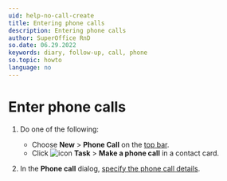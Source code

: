 ```yaml
---
uid: help-no-call-create
title: Entering phone calls
description: Entering phone calls
author: SuperOffice RnD
so.date: 06.29.2022
keywords: diary, follow-up, call, phone
so.topic: howto
language: no
---
```


# Enter phone calls

1. Do one of the following:

    * Choose **New** > **Phone Call** on the [top bar][2].
    * Click ![icon][img1] **Task** > **Make a phone call** in a contact card.

1. In the **Phone call** dialog, [specify the phone call details][1].

<!-- Referenced links -->
[1]: ../screen/dialog-for-followups.md
[2]: ../../../learn/getting-started/main-screen/buttons-in-menu-bar.md

<!-- Referenced images -->
[img1]: ../../../../media/icons/btn-menu.png

